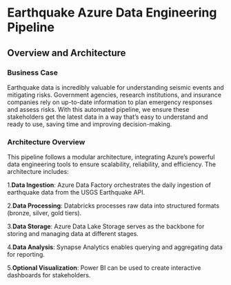 # Earthquake Azure Data Engineering Pipeline

## Overview and Architecture

### Business Case

Earthquake data is incredibly valuable for understanding seismic events and mitigating risks. Government agencies, research institutions, and insurance companies rely on up-to-date information to plan emergency responses and assess risks. With this automated pipeline, we ensure these stakeholders get the latest data in a way that’s easy to understand and ready to use, saving time and improving decision-making.

### Architecture Overview

This pipeline follows a modular architecture, integrating Azure’s powerful data engineering tools to ensure scalability, reliability, and efficiency. The architecture includes:

1.**Data Ingestion**: Azure Data Factory orchestrates the daily ingestion of earthquake data from the USGS Earthquake API.

2.**Data Processing**: Databricks processes raw data into structured formats (bronze, silver, gold tiers).

3.**Data Storage**: Azure Data Lake Storage serves as the backbone for storing and managing data at different stages.

4.**Data Analysis**: Synapse Analytics enables querying and aggregating data for reporting.

5.**Optional Visualization**: Power BI can be used to create interactive dashboards for stakeholders.